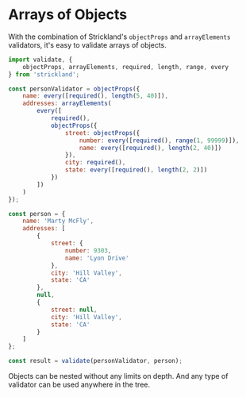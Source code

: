 # Arrays of Objects

With the combination of Strickland's `objectProps` and `arrayElements` validators, it's easy to validate arrays of objects.

```jsx
import validate, {
    objectProps, arrayElements, required, length, range, every
} from 'strickland';

const personValidator = objectProps({
    name: every([required(), length(5, 40)]),
    addresses: arrayElements(
        every([
            required(),
            objectProps({
                street: objectProps({
                    number: every([required(), range(1, 99999)]),
                    name: every([required(), length(2, 40)])
                }),
                city: required(),
                state: every([required(), length(2, 2)])
            })
        ])
    )
});

const person = {
    name: 'Marty McFly',
    addresses: [
        {
            street: {
                number: 9303,
                name: 'Lyon Drive'
            },
            city: 'Hill Valley',
            state: 'CA'
        },
        null,
        {
            street: null,
            city: 'Hill Valley',
            state: 'CA'
        }
    ]
};

const result = validate(personValidator, person);
```

Objects can be nested without any limits on depth. And any type of validator can be used anywhere in the tree.

